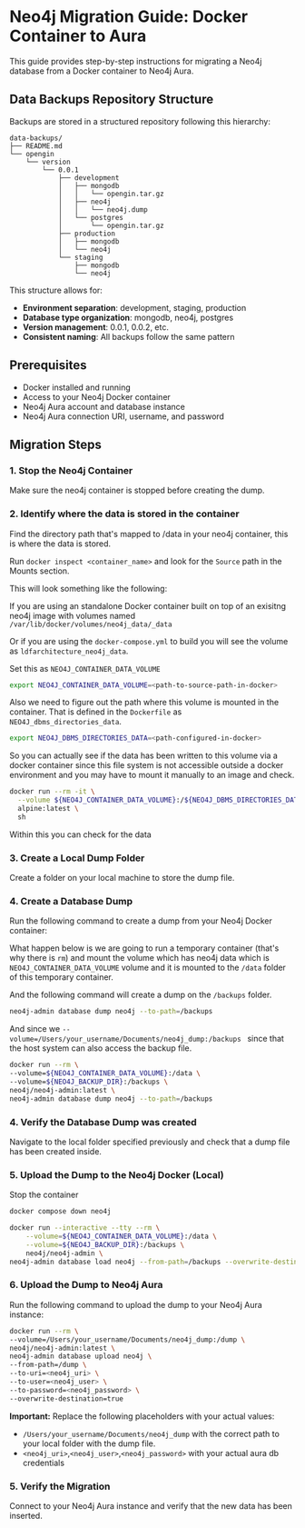 # Neo4j Migration Guide: Docker Container to Aura

This guide provides step-by-step instructions for migrating a Neo4j database from a Docker container to Neo4j Aura.

## Data Backups Repository Structure

Backups are stored in a structured repository following this hierarchy:

```
data-backups/
├── README.md
└── opengin
    └── version
        └── 0.0.1
            ├── development
            │   ├── mongodb
            │   │   └── opengin.tar.gz
            │   ├── neo4j
            │   │   └── neo4j.dump
            │   └── postgres
            │       └── opengin.tar.gz
            ├── production
            │   ├── mongodb
            │   └── neo4j
            └── staging
                ├── mongodb
                └── neo4j
```

This structure allows for:
- **Environment separation**: development, staging, production
- **Database type organization**: mongodb, neo4j, postgres
- **Version management**: 0.0.1, 0.0.2, etc.
- **Consistent naming**: All backups follow the same pattern

## Prerequisites

- Docker installed and running
- Access to your Neo4j Docker container
- Neo4j Aura account and database instance
- Neo4j Aura connection URI, username, and password

## Migration Steps

### 1. Stop the Neo4j Container

Make sure the neo4j container is stopped before creating the dump.

### 2. Identify where the data is stored in the container

Find the directory path that's mapped to /data in your neo4j container, this is where the data is stored. 

Run `docker inspect <container_name>` and look for the `Source` path in the Mounts section.

This will look something like the following: 

If you are using an standalone Docker container built on top of an exisitng neo4j image with volumes named
`/var/lib/docker/volumes/neo4j_data/_data`

Or if you are using the `docker-compose.yml` to build you will see the volume as `ldfarchitecture_neo4j_data`.

Set this as `NEO4J_CONTAINER_DATA_VOLUME`

```bash
export NEO4J_CONTAINER_DATA_VOLUME=<path-to-source-path-in-docker>
```

Also we need to figure out the path where this volume is mounted in the container.
That is defined in the `Dockerfile` as `NEO4J_dbms_directories_data`.

```bash
export NEO4J_DBMS_DIRECTORIES_DATA=<path-configured-in-docker>
```

So you can actually see if the data has been written to this volume via a docker container since this file system is not accessible outside a docker environment and you may have to mount it manually to an image and check.

```bash
docker run --rm -it \
  --volume ${NEO4J_CONTAINER_DATA_VOLUME}:/${NEO4J_DBMS_DIRECTORIES_DATA} \
  alpine:latest \
  sh
```

Within this you can check for the data

### 3. Create a Local Dump Folder

Create a folder on your local machine to store the dump file.

### 4. Create a Database Dump

Run the following command to create a dump from your Neo4j Docker container:  

What happen below is we are going to run a temporary container (that's why there is `rm`)
and mount the volume which has neo4j data which is `NEO4J_CONTAINER_DATA_VOLUME` volume and it
is mounted to the `/data` folder of this temporary container.

And the following command will create a dump on the `/backups` folder. 

```bash
neo4j-admin database dump neo4j --to-path=/backups
```

And since we `--volume=/Users/your_username/Documents/neo4j_dump:/backups ` since that the 
host system can also access the backup file.

```bash
docker run --rm \
--volume=${NEO4J_CONTAINER_DATA_VOLUME}:/data \
--volume=${NEO4J_BACKUP_DIR}:/backups \
neo4j/neo4j-admin:latest \
neo4j-admin database dump neo4j --to-path=/backups
```

### 4. Verify the Database Dump was created

Navigate to the local folder specified previously and check that a dump file has been created inside.

### 5. Upload the Dump to the Neo4j Docker (Local)

Stop the container

```bash
docker compose down neo4j
```

```bash
docker run --interactive --tty --rm \
    --volume=${NEO4J_CONTAINER_DATA_VOLUME}:/data \
    --volume=${NEO4J_BACKUP_DIR}:/backups \
    neo4j/neo4j-admin \
neo4j-admin database load neo4j --from-path=/backups --overwrite-destination=true
```

### 6. Upload the Dump to Neo4j Aura

Run the following command to upload the dump to your Neo4j Aura instance:

```bash
docker run --rm \
--volume=/Users/your_username/Documents/neo4j_dump:/dump \
neo4j/neo4j-admin:latest \
neo4j-admin database upload neo4j \
--from-path=/dump \
--to-uri=<neo4j_uri> \
--to-user=<neo4j_user> \
--to-password=<neo4j_password> \
--overwrite-destination=true
```

**Important:** Replace the following placeholders with your actual values:
- `/Users/your_username/Documents/neo4j_dump` with the correct path to your local folder with the dump file.
- `<neo4j_uri>`,`<neo4j_user>`,`<neo4j_password>` with your actual aura db credentials

### 5. Verify the Migration

Connect to your Neo4j Aura instance and verify that the new data has been inserted.
